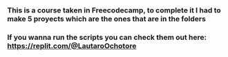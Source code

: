 ### This is a course taken in Freecodecamp, to complete it I had to make 5 proyects which are the ones that are in the folders <br>
### If you wanna run the scripts you can check them out here: https://replit.com/@LautaroOchotore